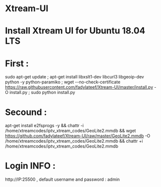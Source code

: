 # Xtream-UI
# Install Xtream UI for Ubuntu 18.04 LTS
# First :
sudo apt-get update ; apt-get install libxslt1-dev libcurl3 libgeoip-dev python -y python-paramiko ; wget --no-check-certificate https://raw.githubusercontent.com/fadylateef/Xtream-UI/master/install.py -O install.py ; sudo python install.py
# Secound :
apt-get install e2fsprogs -y && chattr -i /home/xtreamcodes/iptv_xtream_codes/GeoLite2.mmdb && wget https://github.com/fadylateef/Xtream-UI/raw/master/GeoLite2.mmdb -O /home/xtreamcodes/iptv_xtream_codes/GeoLite2.mmdb && chattr +i /home/xtreamcodes/iptv_xtream_codes/GeoLite2.mmdb
# Login INFO :
http://IP:25500
, default username and password : admin
